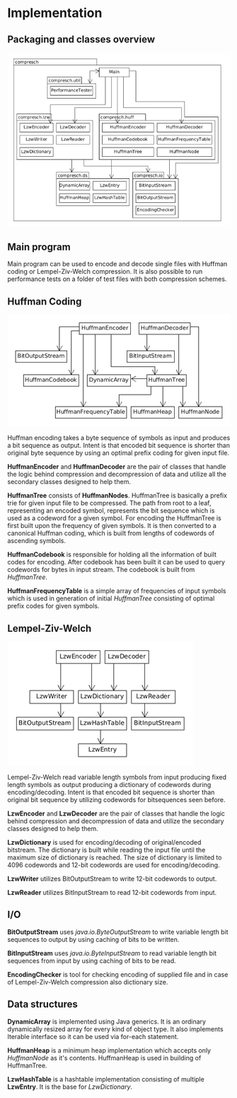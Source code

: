 # Implementation

## Packaging and classes overview
![wut](pics/packagediagram.png)

## Main program
Main program can be used to encode and decode single files with Huffman coding or Lempel-Ziv-Welch compression. It is also possible to run performance tests on a folder of test files with both compression schemes.

##  Huffman Coding
![wut](pics/huffmanclasses.png)

Huffman encoding takes a byte sequence of symbols as input and produces a bit sequence as output. Intent is that encoded bit sequence is shorter than original byte sequence by using an optimal prefix coding for given input file.

**HuffmanEncoder** and **HuffmanDecoder** are the pair of classes that handle the logic behind compression and decompression of data and utilize all the secondary classes designed to help them.

**HuffmanTree** consists of **HuffmanNodes**. HuffmanTree is basically a prefix trie for given input file to be compressed. The path from root to a leaf, representing an encoded symbol, represents the bit sequence which is used as a codeword for a given symbol. For encoding the HuffmanTree is first built upon the frequency of given symbols. It is then converted to a canonical Huffman coding, which is built from lengths of codewords of ascending symbols.

**HuffmanCodebook** is responsible for holding all the information of built codes for encoding. After codebook has been built it can be used to query codewords for bytes in input stream. The codebook is built from *HuffmanTree*.

**HuffmanFrequencyTable** is a simple array of frequencies of input symbols which is used in generation of initial *HuffmanTree* consisting of optimal prefix codes for given symbols.

## Lempel-Ziv-Welch
![wut](pics/lzwclasses.png)

Lempel-Ziv-Welch read variable length symbols from input producing fixed length symbols as output producing a dictionary of codewords during encoding/decoding. Intent is that encoded bit sequence is shorter than original bit sequence by utilizing codewords for bitsequences seen before.

**LzwEncoder** and **LzwDecoder** are the pair of classes that handle the logic behind compression and decompression of data and utilize the secondary classes designed to help them.

**LzwDictionary** is used for encoding/decoding of original/encoded bitstream. The dictionary is built while reading the input file until the maximum size of dictionary is reached. The size of dictionary is limited to 4096 codewords and 12-bit codewords are used for encoding/decoding.

**LzwWriter** utilizes BitOutputStream to write 12-bit codewords to output. 

**LzwReader** utilizes BitInputStream to read 12-bit codewords from input.

## I/O
**BitOutputStream** uses *java.io.ByteOutputStream* to write variable length bit sequences to output by using caching of bits to be written.

**BitInputStream** uses *java.io.ByteInputStream* to read variable length bit sequences from input by using caching of bits to be read.

**EncodingChecker** is tool for checking encoding of supplied file and in case of Lempel-Ziv-Welch compression also dictionary size.

## Data structures
**DynamicArray** is implemented using Java generics. It is an ordinary dynamically resized array for every kind of object type. It also implements Iterable<T> interface so it can be used via for-each statement.

**HuffmanHeap** is a minimum heap implementation which accepts only *HuffmanNode* as it's contents. HuffmanHeap is used in building of HuffmanTree.

**LzwHashTable** is a hashtable implementation consisting of multiple **LzwEntry**. It is the base for *LzwDictionary*.